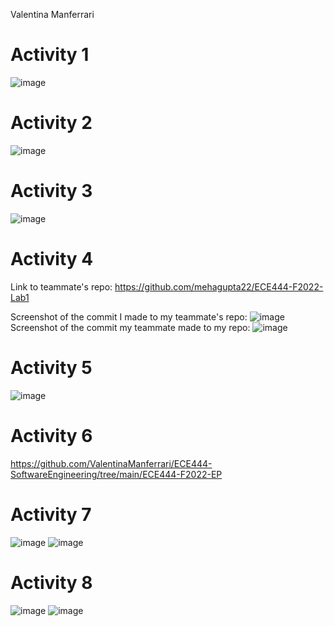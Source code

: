 Valentina Manferrari

# Activity 1
![image](https://user-images.githubusercontent.com/57778780/190696172-ccad93b3-c07c-427c-b967-9be432ccf617.png)
# Activity 2
![image](https://user-images.githubusercontent.com/57778780/190701745-747a2a1f-0e90-492b-85d6-29165ac3a4a9.png)
# Activity 3
![image](https://user-images.githubusercontent.com/57778780/190706456-b1032be3-2eb5-4dfc-85b8-21218189f1b7.png)
# Activity 4
Link to teammate's repo: https://github.com/mehagupta22/ECE444-F2022-Lab1

Screenshot of the commit I made to my teammate's repo:
![image](https://user-images.githubusercontent.com/57778780/190708867-46bb65f6-c800-4021-9447-adf6f1547474.png)
Screenshot of the commit my teammate made to my repo:
![image](https://user-images.githubusercontent.com/57778780/190709565-da2392dd-fc7a-4e08-b5a4-ad49192921c0.png)
# Activity 5
![image](https://user-images.githubusercontent.com/57778780/190915016-cf332741-1f9a-4ed3-948b-57fdad83484e.png)
# Activity 6
https://github.com/ValentinaManferrari/ECE444-SoftwareEngineering/tree/main/ECE444-F2022-EP
# Activity 7
![image](https://user-images.githubusercontent.com/57778780/190931279-b2f02674-4989-4d9a-aa65-2654bdb975b8.png)
![image](https://user-images.githubusercontent.com/57778780/190931364-ab1c2e37-d38d-4239-99f7-fec16e271539.png)
# Activity 8
![image](https://user-images.githubusercontent.com/57778780/190932132-64959ce8-fcde-4e63-8acd-6c7996b26450.png)
![image](https://user-images.githubusercontent.com/57778780/190933070-9080f0ea-26b8-4248-b75a-cf95cf8f9f1c.png)
